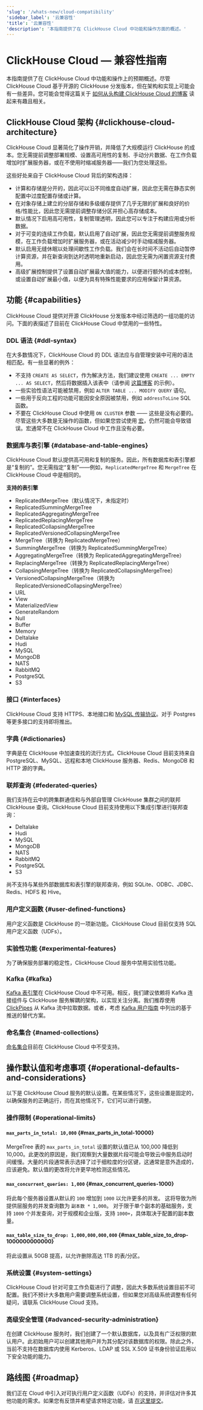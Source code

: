 ```yaml
---
'slug': '/whats-new/cloud-compatibility'
'sidebar_label': '云兼容性'
'title': '云兼容性'
'description': '本指南提供了在 ClickHouse Cloud 中功能和操作方面的概述。'
---
```



# ClickHouse Cloud — 兼容性指南

本指南提供了在 ClickHouse Cloud 中功能和操作上的预期概述。尽管 ClickHouse Cloud 基于开源的 ClickHouse 分发版本，但在架构和实现上可能会有一些差异。您可能会觉得这篇关于 [如何从头构建 ClickHouse Cloud 的博客](https://clickhouse.com/blog/building-clickhouse-cloud-from-scratch-in-a-year) 读起来有趣且相关。

## ClickHouse Cloud 架构 {#clickhouse-cloud-architecture}
ClickHouse Cloud 显著简化了操作开销，并降低了大规模运行 ClickHouse 的成本。您无需提前调整部署规模、设置高可用性的复制、手动分片数据、在工作负载增加时扩展服务器，或在不使用时缩减服务器——我们为您处理这些。

这些好处来自于 ClickHouse Cloud 背后的架构选择：
- 计算和存储是分开的，因此可以沿不同维度自动扩展，因此您无需在静态实例配置中过度配置存储或计算。
- 在对象存储上建立的分层存储和多级缓存提供了几乎无限的扩展和良好的价格/性能比，因此您无需提前调整存储分区并担心高存储成本。
- 默认情况下启用高可用性，复制管理透明，因此您可以专注于构建应用或分析数据。
- 对于可变的连续工作负载，默认启用了自动扩展，因此您无需提前调整服务规模，在工作负载增加时扩展服务器，或在活动减少时手动缩减服务器。
- 默认启用无缝休眠以处理间歇性工作负载。我们会在长时间不活动后自动暂停计算资源，并在新查询到达时透明地重新启动，因此您无需为闲置资源支付费用。
- 高级扩展控制提供了设置自动扩展最大值的能力，以便进行额外的成本控制，或设置自动扩展最小值，以便为具有特殊性能要求的应用保留计算资源。

## 功能 {#capabilities}
ClickHouse Cloud 提供对开源 ClickHouse 分发版本中经过筛选的一组功能的访问。下面的表描述了目前在 ClickHouse Cloud 中禁用的一些特性。

### DDL 语法 {#ddl-syntax}
在大多数情况下，ClickHouse Cloud 的 DDL 语法应与自管理安装中可用的语法相匹配。有一些显著的例外：
  - 不支持 `CREATE AS SELECT`，作为解决方法，我们建议使用 `CREATE ... EMPTY ... AS SELECT`，然后将数据插入该表中（请参阅 [这篇博客](https://clickhouse.com/blog/getting-data-into-clickhouse-part-1) 的示例）。
  - 一些实验性语法可能被禁用，例如 `ALTER TABLE ... MODIFY QUERY` 语句。
  - 一些用于反向工程的功能可能因安全原因被禁用，例如 `addressToLine` SQL 函数。
  - 不要在 ClickHouse Cloud 中使用 `ON CLUSTER` 参数 —— 这些是没有必要的。尽管这些大多数是无操作的函数，但如果您尝试使用 [宏](/operations/server-configuration-parameters/settings#macros)，仍然可能会导致错误。宏通常不在 ClickHouse Cloud 中工作且没有必要。

### 数据库与表引擎 {#database-and-table-engines}

ClickHouse Cloud 默认提供高可用和复制的服务。因此，所有数据库和表引擎都是“复制的”。您无需指定“复制”——例如，`ReplicatedMergeTree` 和 `MergeTree` 在 ClickHouse Cloud 中是相同的。

**支持的表引擎**

  - ReplicatedMergeTree（默认情况下，未指定时）
  - ReplicatedSummingMergeTree
  - ReplicatedAggregatingMergeTree
  - ReplicatedReplacingMergeTree
  - ReplicatedCollapsingMergeTree
  - ReplicatedVersionedCollapsingMergeTree
  - MergeTree（转换为 ReplicatedMergeTree）
  - SummingMergeTree（转换为 ReplicatedSummingMergeTree）
  - AggregatingMergeTree（转换为 ReplicatedAggregatingMergeTree）
  - ReplacingMergeTree（转换为 ReplicatedReplacingMergeTree）
  - CollapsingMergeTree（转换为 ReplicatedCollapsingMergeTree）
  - VersionedCollapsingMergeTree（转换为 ReplicatedVersionedCollapsingMergeTree）
  - URL
  - View
  - MaterializedView
  - GenerateRandom
  - Null
  - Buffer
  - Memory
  - Deltalake
  - Hudi
  - MySQL
  - MongoDB
  - NATS
  - RabbitMQ
  - PostgreSQL
  - S3

### 接口 {#interfaces}
ClickHouse Cloud 支持 HTTPS、本地接口和 [MySQL 传输协议](/interfaces/mysql)。对于 Postgres 等更多接口的支持即将推出。

### 字典 {#dictionaries}
字典是在 ClickHouse 中加速查找的流行方式。ClickHouse Cloud 目前支持来自 PostgreSQL、MySQL、远程和本地 ClickHouse 服务器、Redis、MongoDB 和 HTTP 源的字典。

### 联邦查询 {#federated-queries}
我们支持在云中的跨集群通信和与外部自管理 ClickHouse 集群之间的联邦 ClickHouse 查询。ClickHouse Cloud 目前支持使用以下集成引擎进行联邦查询：
  - Deltalake
  - Hudi
  - MySQL
  - MongoDB
  - NATS
  - RabbitMQ
  - PostgreSQL
  - S3

尚不支持与某些外部数据库和表引擎的联邦查询，例如 SQLite、ODBC、JDBC、Redis、HDFS 和 Hive。

### 用户定义函数 {#user-defined-functions}

用户定义函数是 ClickHouse 的一项新功能。ClickHouse Cloud 目前仅支持 SQL 用户定义函数（UDFs）。

### 实验性功能 {#experimental-features}

为了确保服务部署的稳定性，ClickHouse Cloud 服务中禁用实验性功能。

### Kafka {#kafka}

[Kafka 表引擎](/integrations/data-ingestion/kafka/index.md)在 ClickHouse Cloud 中不可用。相反，我们建议依赖将 Kafka 连接组件与 ClickHouse 服务解耦的架构，以实现关注分离。我们推荐使用 [ClickPipes](https://clickhouse.com/cloud/clickpipes) 从 Kafka 流中拉取数据。或者，考虑 [Kafka 用户指南](/integrations/data-ingestion/kafka/index.md) 中列出的基于推送的替代方案。

### 命名集合 {#named-collections}

[命名集合](/operations/named-collections)目前在 ClickHouse Cloud 中不受支持。

## 操作默认值和考虑事项 {#operational-defaults-and-considerations}
以下是 ClickHouse Cloud 服务的默认设置。在某些情况下，这些设置是固定的，以确保服务的正确运行，而在其他情况下，它们可以进行调整。

### 操作限制 {#operational-limits}

#### `max_parts_in_total: 10,000` {#max_parts_in_total-10000}
MergeTree 表的 `max_parts_in_total` 设置的默认值已从 100,000 降低到 10,000。此更改的原因是，我们观察到大量数据片段可能会导致云中服务启动时间缓慢。大量的片段通常表示选择了过于细粒度的分区键，这通常是意外造成的，应该避免。默认值的更改将允许更早地检测这些情况。

#### `max_concurrent_queries: 1,000` {#max_concurrent_queries-1000}
将此每个服务器设置从默认的 `100` 增加到 `1000` 以允许更多的并发。
这将导致为所提供层服务的并发查询数为 `副本数 * 1,000`。
对于限于单个副本的基础服务，支持 `1000` 个并发查询，对于规模和企业版，支持 `1000+`，具体取决于配置的副本数量。

#### `max_table_size_to_drop: 1,000,000,000,000` {#max_table_size_to_drop-1000000000000}
将此设置从 50GB 提高，以允许删除高达 1TB 的表/分区。

### 系统设置 {#system-settings}
ClickHouse Cloud 针对可变工作负载进行了调整，因此大多数系统设置目前不可配置。我们不预计大多数用户需要调整系统设置，但如果您对高级系统调整有任何疑问，请联系 ClickHouse Cloud 支持。

### 高级安全管理 {#advanced-security-administration}
在创建 ClickHouse 服务时，我们创建了一个默认数据库，以及具有广泛权限的默认用户。此初始用户可以创建其他用户并为其分配对该数据库的权限。除此之外，当前不支持在数据库内使用 Kerberos、LDAP 或 SSL X.509 证书身份验证启用以下安全功能的能力。

## 路线图 {#roadmap}

我们正在 Cloud 中引入对可执行用户定义函数（UDFs）的支持，并评估对许多其他功能的需求。如果您有反馈并希望请求特定功能，请 [在这里提交](https://console.clickhouse.cloud/support)。

